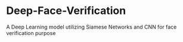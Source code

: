 # Deep-Face-Verification
A Deep Learning model utilizing Siamese Networks and CNN for face verification purpose
